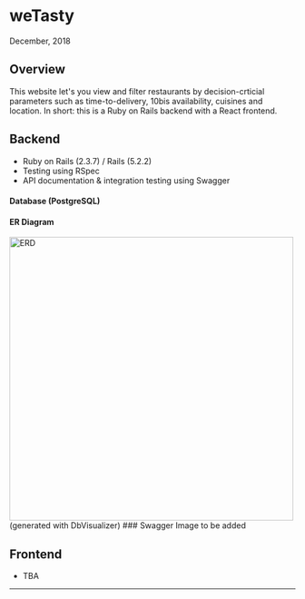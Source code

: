 # weTasty
December, 2018

## Overview
This website let's you view and filter restaurants by decision-crticial parameters such as time-to-delivery, 10bis availability, cuisines and location. In short: this is a Ruby on Rails backend with a React frontend.

## Backend
- Ruby on Rails (2.3.7) / Rails (5.2.2)
- Testing using RSpec
- API documentation & integration testing using Swagger

#### Database (PostgreSQL)
#### ER Diagram
<img src="https://camo.githubusercontent.com/a83c163148b3f94b770d42698e50324dc8f34b1a/68747470733a2f2f692e6962622e636f2f576e6b795830472f44622d56697375616c697a65722d467265652d31302d302d31362d6c6f63616c2d6261636b656e642d646576656c6f706d656e742e706e67" alt="ERD" data-canonical-src="https://i.ibb.co/WnkyX0G/Db-Visualizer-Free-10-0-16-local-backend-development.png" height="500">
(generated with DbVisualizer)
### Swagger
Image to be added

## Frontend
- TBA

---

